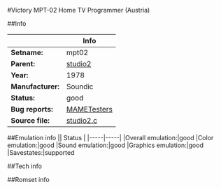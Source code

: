 #Victory MPT-02 Home TV Programmer (Austria)

##Info

||Info|
|-----|-----|
|**Setname:**|mpt02
|**Parent:**|[studio2](studio2.md)
|**Year:**|1978
|**Manufacturer:**|Soundic
|**Status:**|good
|**Bug reports:**|[MAMETesters](http://mametesters.org/view_all_set.php?type=1&temporary=y&search=studio2.c)
|**Source file:**|[studio2.c](https://github.com/mamedev/mame/blob/master/src/mess/drivers/studio2.c)

##Emulation info
|| Status |
|-----|-----|
|Overall emulation:|good
|Color emulation:|good
|Sound emulation:|good
|Graphics emulation:|good
|Savestates:|supported

##Tech info

##Romset info

<!--- START OF EDITED COMMENT DO NOT TOUCH TEXT ABOVE-->
